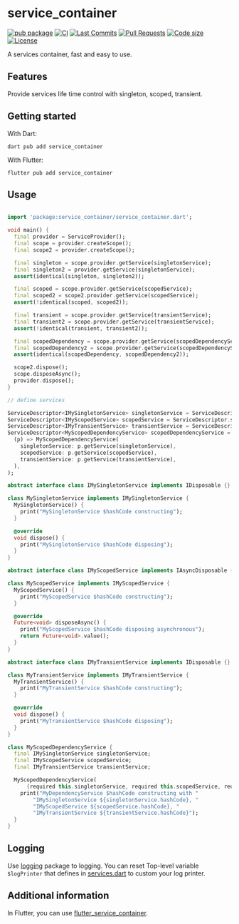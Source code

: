 <!-- 
This README describes the package. If you publish this package to pub.dev,
this README's contents appear on the landing page for your package.

For information about how to write a good package README, see the guide for
[writing package pages](https://dart.dev/tools/pub/writing-package-pages). 

For general information about developing packages, see the Dart guide for
[creating packages](https://dart.dev/guides/libraries/create-packages)
and the Flutter guide for
[developing packages and plugins](https://flutter.dev/to/develop-packages). 
-->

# service_container

[![pub package](https://img.shields.io/pub/v/service_container?logo=dart&logoColor=00b9fc)](https://pub.dev/packages/service_container)
[![CI](https://img.shields.io/github/actions/workflow/status/codelovercc/service_container/dart.yml?branch=main&logo=github-actions&logoColor=white)](https://github.com/codelovercc/service_container/actions)
[![Last Commits](https://img.shields.io/github/last-commit/codelovercc/service_container?logo=git&logoColor=white)](https://github.com/codelovercc/service_container/commits/main)
[![Pull Requests](https://img.shields.io/github/issues-pr/codelovercc/service_container?logo=github&logoColor=white)](https://github.com/codelovercc/service_container/pulls)
[![Code size](https://img.shields.io/github/languages/code-size/codelovercc/service_container?logo=github&logoColor=white)](https://github.com/codelovercc/service_container)
[![License](https://img.shields.io/github/license/codelovercc/service_container?logo=open-source-initiative&logoColor=green)](https://github.com/codelovercc/service_container/blob/main/LICENSE)

A services container, fast and easy to use.

## Features

Provide services life time control with singleton, scoped, transient.

## Getting started

With Dart:

```shell
dart pub add service_container
```

With Flutter:

```shell
flutter pub add service_container
```

## Usage

```dart

import 'package:service_container/service_container.dart';

void main() {
  final provider = ServiceProvider();
  final scope = provider.createScope();
  final scope2 = provider.createScope();

  final singleton = scope.provider.getService(singletonService);
  final singleton2 = provider.getService(singletonService);
  assert(identical(singleton, singleton2));

  final scoped = scope.provider.getService(scopedService);
  final scoped2 = scope2.provider.getService(scopedService);
  assert(!identical(scoped, scoped2));

  final transient = scope.provider.getService(transientService);
  final transient2 = scope.provider.getService(transientService);
  assert(!identical(transient, transient2));

  final scopedDependency = scope.provider.getService(scopedDependencyService);
  final scopedDependency2 = scope.provider.getService(scopedDependencyService);
  assert(identical(scopedDependency, scopedDependency2));

  scope2.dispose();
  scope.disposeAsync();
  provider.dispose();
}

// define services

ServiceDescriptor<IMySingletonService> singletonService = ServiceDescriptor.singleton((p) => MySingletonService());
ServiceDescriptor<IMyScopedService> scopedService = ServiceDescriptor.scoped((p) => MyScopedService());
ServiceDescriptor<IMyTransientService> transientService = ServiceDescriptor.transient((p) => MyTransientService());
ServiceDescriptor<MyScopedDependencyService> scopedDependencyService = ServiceDescriptor.scoped(
  (p) => MyScopedDependencyService(
    singletonService: p.getService(singletonService),
    scopedService: p.getService(scopedService),
    transientService: p.getService(transientService),
  ),
);

abstract interface class IMySingletonService implements IDisposable {}

class MySingletonService implements IMySingletonService {
  MySingletonService() {
    print("MySingletonService $hashCode constructing");
  }

  @override
  void dispose() {
    print("MySingletonService $hashCode disposing");
  }
}

abstract interface class IMyScopedService implements IAsyncDisposable {}

class MyScopedService implements IMyScopedService {
  MyScopedService() {
    print("MyScopedService $hashCode constructing");
  }

  @override
  Future<void> disposeAsync() {
    print("MyScopedService $hashCode disposing asynchronous");
    return Future<void>.value();
  }
}

abstract interface class IMyTransientService implements IDisposable {}

class MyTransientService implements IMyTransientService {
  MyTransientService() {
    print("MyTransientService $hashCode constructing");
  }

  @override
  void dispose() {
    print("MyTransientService $hashCode disposing");
  }
}

class MyScopedDependencyService {
  final IMySingletonService singletonService;
  final IMyScopedService scopedService;
  final IMyTransientService transientService;

  MyScopedDependencyService(
      {required this.singletonService, required this.scopedService, required this.transientService}) {
    print("MyDependencyService $hashCode constructing with "
        "IMySingletonService ${singletonService.hashCode}, "
        "IMyScopedService ${scopedService.hashCode}, "
        "IMyTransientService ${transientService.hashCode}");
  }
}

```

## Logging

Use [logging](https://pub.dev/packages/logging) package to logging.
You can reset Top-level variable `$logPrinter` that defines in [services.dart](lib/src/services.dart) to custom your log printer.

## Additional information

In Flutter, you can use [flutter_service_container](https://pub.dev/packages/flutter_service_container).
